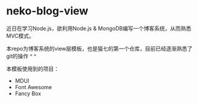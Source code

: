 # neko-blog-view
近日在学习Node.js，欲利用Node.js & MongoDB编写一个博客系统，从而熟悉MVC模式。

本repo为博客系统的view层模板，也是猫七的第一个仓库，目前已经逐渐熟悉了git的操作 ^ ^

本模板使用到的项目：

- MDUI
- Font Awesome
- Fancy Box